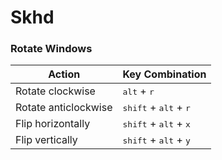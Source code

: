 # Skhd

### Rotate Windows
| Action               | Key Combination                                  |
| -------------------- | ------------------------------------------------ |
| Rotate clockwise     | <kbd>alt</kbd> + <kbd>r</kbd>                    |
| Rotate anticlockwise | <kbd>shift</kbd> + <kbd>alt</kbd> + <kbd>r</kbd> |
| Flip horizontally    | <kbd>shift</kbd> + <kbd>alt</kbd> + <kbd>x</kbd> |
| Flip vertically      | <kbd>shift</kbd> + <kbd>alt</kbd> + <kbd>y</kbd> |
